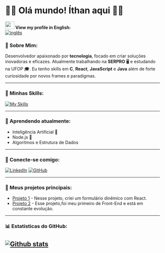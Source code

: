 
# 👨‍💻 Olá mundo! Íthan aqui 👋🏿

<p align = "left">
  <strong> <img src = "img\eua.png" width = 30vw height = 25vh> View my profile in English: </strong>
<br>
  <a href = "https://github.com/ithanamaral/ithanamaral/blob/main/Readme_translate.md">
    <img src = "https://img.shields.io/badge/Ingles-Clique%20aqui-white.svg" alt = "inglês" /> 
  </a>
</p>


 ### 🚀 Sobre Mim:
 
Desenvolvedor apaixonado por **tecnologia**, focado em criar soluções inovadoras e eficazes. Atualmente trabalhando na **SERPRO** 🖥️ e estudando na UFOP 🎓. Eu tenho skills em **C**, **React**, **JavaScript** e **Java** além de forte curiosidade por novos frames e paradigmas.

---

### 🔧 Minhas Skills:
[![My Skills](https://skillicons.dev/icons?i=js,html,css,react,c,java,vscode)](https://skillicons.dev)

---

### 🧠 Aprendendo atualmente:
- Inteligência Artificial 🤖
- Node.js 🔧
- Algoritmos e Estrutura de Dados

---

### 🔗 Conecte-se comigo:
[![LinkedIn](https://img.shields.io/badge/-LinkedIn-0A66C2?logo=linkedin&logoColor=white&style=flat)](https://www.linkedin.com/in/ithan-p-amaral-4b8751262?utm_source=share&utm_campaign=share_via&utm_content=profile&utm_medium=android_app)
[![GitHub](https://img.shields.io/badge/-GitHub-181717?logo=github&logoColor=white&style=flat)](https://github.com/ithanamaral)

---

### 💼 Meus projetos principais:

- [Projeto 1](https://github.com/ithanamaral/Organo) - Nesse projeto, criei um formulário dinêmico com React.
- [Projeto 2](https://github.com/ithanamaral/PIBARE) - Esse projeto,foi meu primeiro de Front-End e está em constante evolução.

---


### 📊 Estatísticas do GitHub:

[![Github stats](https://github-readme-stats.vercel.app/api?username=ithanamaral&show_icons=true&theme=tokyonight)](https://github.com/anuraghazra/github-readme-stats)
---

